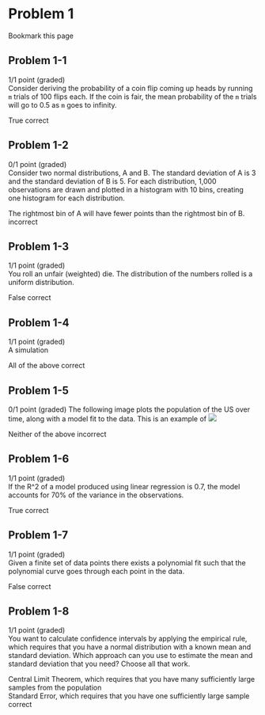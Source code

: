 # Problem 1
Bookmark this page
## Problem 1-1
1/1 point (graded)  
Consider deriving the probability of a coin flip coming up heads by running <code>m</code> trials of 100 flips each. If the coin is fair, the mean probability of the <code>m</code> trials will go to 0.5 as <code>m</code> goes to infinity.

True correct


## Problem 1-2
0/1 point (graded)  
Consider two normal distributions, A and B. The standard deviation of A is 3 and the standard deviation of B is 5. For each distribution, 1,000 observations are drawn and plotted in a histogram with 10 bins, creating one histogram for each distribution.

The rightmost bin of A will have fewer points than the rightmost bin of B. incorrect

## Problem 1-3
1/1 point (graded)  
You roll an unfair (weighted) die. The distribution of the numbers rolled is a uniform distribution.

False correct

## Problem 1-4
1/1 point (graded)  
A simulation

All of the above correct

## Problem 1-5
0/1 point (graded)
The following image plots the population of the US over time, along with a model fit to the data. This is an example of
![](https://d37djvu3ytnwxt.cloudfront.net/assets/courseware/v1/00c8cf45cd6bd900b25beefdf07dc4bb/asset-v1:MITx+6.00.2x_7+1T2017+type@asset+block/uscensus.png)

Neither of the above incorrect

## Problem 1-6
1/1 point (graded)  
If the R^2 of a model produced using linear regression is 0.7, the model accounts for 70% of the variance in the observations.

True correct

## Problem 1-7
1/1 point (graded)  
Given a finite set of data points there exists a polynomial fit such that the polynomial curve goes through each point in the data.

False correct  

## Problem 1-8
1/1 point (graded)  
You want to calculate confidence intervals by applying the empirical rule, which requires that you have a normal distribution with a known mean and standard deviation. Which approach can you use to estimate the mean and standard deviation that you need? Choose all that work.

Central Limit Theorem, which requires that you have many sufficiently large samples from the population  
Standard Error, which requires that you have one sufficiently large sample  
correct
